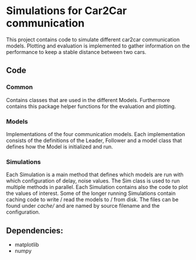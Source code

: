 # Simulations for Car2Car communication

This project contains code to simulate different car2car communication models.
Plotting and evaluation is implemented to gather information on the performance to keep a stable distance between two cars.

## Code

### Common
Contains classes that are used in the different Models. 
Furthermore contains this package helper functions for the evaluation and plotting.

### Models
Implementations of the four communication models. Each implementation 
consists of the definitions of the Leader, Follower and a model class 
that defines how the Model is initialized and run.

### Simulations
Each Simulation is a main method that defines which models are run with which configuration of delay, noise values.
The Sim class is used to run multiple methods in parallel. 
Each Simulation contains also the code to plot the values of interest.
Some of the longer running Simulations contain caching code to write / read the models to / from disk. The files can be 
found under *cache/* and are named by source filename and the configuration.

## Dependencies: 
- matplotlib
- numpy